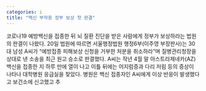 ```yaml
---
categories: i
title: "백신 부작용 정부 보상 첫 판결"
---
```

코로나19 예방백신을 접종한 뒤 뇌 질환 진단을 받은 사람에게 정부가 보상하라는 법원의 판결이 나왔다. 20일 법원에 따르면 서울행정법원 행정6부(이주영 부장판사)는 30대 남성 A씨가 “예방접종 피해보상 신청을 거부한 처분을 취소하라”며 질병관리청장을 상대로 낸 소송을 최근 원고 승소로 판결했다. A씨는 작년 4월 말 아스트라제네카(AZ) 백신을 접종한 지 하루 만에 열이 나고 이틀 뒤에는 어지럼증과 다리 저림 등의 증상이 나타나 대학병원 응급실을 찾았다. 병원은 백신 접종자인 A씨에게 이상 반응이 발생했다고 보건소에 신고했고 추
